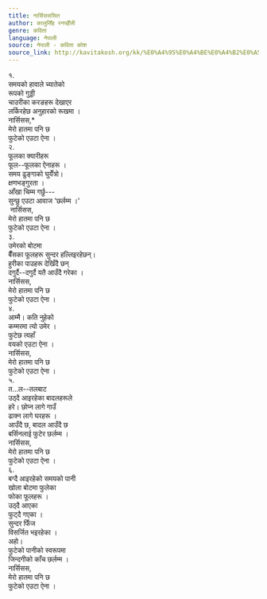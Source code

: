 ```yaml
---
title: नार्सिसससित
author: कालुसिँह रनपहेँली
genre: कविता
language: नेपाली
source: नेपाली - कविता कोश
source_link: http://kavitakosh.org/kk/%E0%A4%95%E0%A4%BE%E0%A4%B2%E0%A5%81%E0%A4%B8%E0%A4%BF%E0%A4%81%E0%A4%B9_%E0%A4%B0%E0%A4%A8%E0%A4%AA%E0%A4%B9%E0%A5%87%E0%A4%81%E0%A4%B2%E0%A5%80
---
```


१.  
समयको हावाले च्यातेको  
रूपको गुड्डी  
चाउरीका करङहरू देखाएर  
लर्किरहेछ अनुहारको रूखमा ।  
नार्सिसस,\*  
मेरो हातमा पनि छ  
फुटेको एउटा ऐना ।  
२.  
फूलका क्यारीहरू  
फूल--फूलका ऐनाहरू ।  
समय ढुङ्गाको घुयेँत्रो।  
क्षणभङ्गुरता ।  
आँखा चिम्म गर्छु---  
सुन्छु एउटा आवाज 'छर्लम्म ।'  
 नार्सिसस,  
मेरो हातमा पनि छ  
फुटेको एउटा ऐना ।  
३.  
उमेरको बोटमा  
बैँसका फूलहरू सुन्दर हल्लिइरहेछन्।  
हुरीका पाउहरू देखिँदै छन्  
दगुर्दै--दगुर्दै यतै आउँदै गरेका ।  
नार्सिसस,  
मेरो हातमा पनि छ  
फुटेको एउटा ऐना ।  
४.  
आम्मै। कति नुहेको  
कम्मरमा त्यो उमेर ।  
फुटेछ त्यहाँ  
वयको एउटा ऐना ।  
नार्सिसस,  
मेरो हातमा पनि छ  
फुटेको एउटा ऐना ।  
५.  
त...ल--तलबाट  
उठ्दै आइरहेका बादलहरूले  
हरे। छोप्न लागे गाउँ  
ढाक्न लागे घरहरू ।  
आउँदै छ, बादल आउँदै छ  
बर्सिनलाई फुटेर छर्लम्म ।  
नार्सिसस,  
मेरो हातमा पनि छ  
फुटेको एउटा ऐना ।  
६.  
बग्दै आइरहेको समयको पानी  
खोला बोटमा फुलेका  
फोका फूलहरू ।  
उठ्दै आएका  
फुट्दै गएका ।  
सुन्दर फिँज  
विसर्जित भइरहेका ।  
अहो।  
फुटेको पानीको स्वरूपमा  
जिन्दगीको काँच छर्लम्म ।  
नार्सिसस,  
मेरो हातमा पनि छ  
फुटेको एउटा ऐना ।
